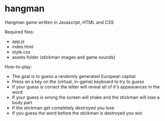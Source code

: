 # hangman
Hangman game written in Javascript, HTML and CSS

Required files:
- app.js
- index.html
- style.css
- assets folder (stickman images and game sounds)

How-to-play:
- The goal is to guess a randomly generated European capital
- Press on a key on the (virtual, in-game) keyboard to try to guess
- If your guess is correct the letter will reveal all of it's appearances in the word
- If your guess is wrong the screen will shake and the stickman will lose a body part
- If the stickman get completely destroyed you lose
- If you guess the word before the stickman is destroyed you win
